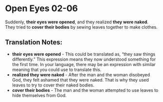 Open Eyes 02-06
=================


Suddenly, **their eyes were opened**, and they realized **they were
naked**. They tried to **cover their bodies** by sewing leaves together
to make clothes.

Translation Notes:
------------------

-   **their eyes were opened** - This could be translated as, “they saw
    things differently.” This expression means they now understood
    something for the first time. In your language, there may be an
    expression with similar meaning that you could use to translate this.
-   **realized they were naked** - After the man and the woman disobeyed
    God, they felt ashamed that they were naked. That is why they used
    leaves to try to cover their naked bodies.
-   **cover their bodies** - The man and the woman attempted to use
    leaves to hide themselves from God.

